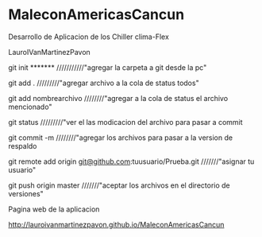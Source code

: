 MaleconAmericasCancun
=====================

Desarrollo de Aplicacion de los Chiller clima-Flex


LauroIVanMartinezPavon


git init  ******* ///////////"agregar la carpeta a git desde la pc"


git add .   /////////"agregar archivo a la cola de status todos"

git add nombrearchivo   ////////"agregar a la cola de status el archivo mencionado"

git status /////////"ver el las modicacion del archivo para pasar a commit

git commit -m ////////"agregar los archivos para pasar a la version de respaldo

git remote add origin git@github.com:tuusuario/Prueba.git ///////"asignar tu usuario"

git push origin master   ///////"aceptar los archivos en el directorio de versiones"


Pagina web de la aplicacion

http://lauroivanmartinezpavon.github.io/MaleconAmericasCancun
